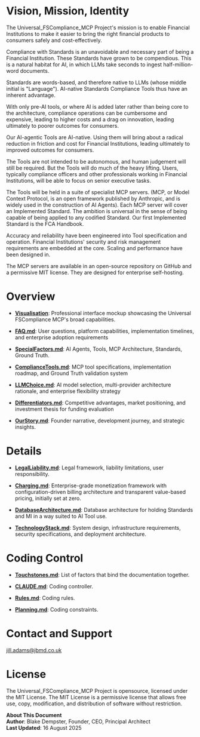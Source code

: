 # Vision, Mission, Identity

The Universal_FSCompliance_MCP Project's mission is to enable Financial Institutions to make it easier to bring the right financial products to consumers safely and cost-effectively. 

Compliance with Standards is an unavoidable and necessary part of being a Financial Institution. These Standards have grown to be compendious. This is a natural habitat for AI, in which LLMs take seconds to ingest half-million-word documents.  

Standards are words-based, and therefore native to LLMs (whose middle initial is "Language"). AI-native Standards Compliance Tools thus have an inherent advantage.

With only pre-AI tools, or where AI is added later rather than being core to the architecture, compliance operations can be cumbersome and expensive, leading to higher costs and a drag on innovation, leading ultimately to poorer outcomes for consumers. 

Our AI-agentic Tools are AI-native. Using them will bring about a radical reduction in friction and cost for Financial Institutions, leading ultimately to improved outcomes for consumers.

The Tools are not intended to be autonomous, and human judgement will still be required. But the Tools will do much of the heavy lifting. Users, typically compliance officers and other professionals working in Financial Institutions, will be able to focus on senior executive tasks. 

The Tools will be held in a suite of specialist MCP servers. (MCP, or Model Context Protocol, is an open framework published by Anthropic, and is widely used in the construction of AI Agents). Each MCP server will cover an Implemented Standard. The ambition is universal in the sense of being capable of being applied to any codified Standard. Our first Implemented Standard is the FCA Handbook.

Accuracy and reliability have been engineered into Tool specification and operation. Financial Institutions' security and risk management requirements are embedded at the core. Scaling and performance have been designed in.

The MCP servers are available in an open-source repository on GitHub and a permissive MIT license. They are designed for enterprise self-hosting. 

# Overview

- **[Visualisation](https://htmlpreview.github.io/?https://github.com/99blakeD99/Universal_FSCompliance_MCP/blob/main/index.html)**: Professional interface mockup showcasing the Universal FSCompliance MCP's broad capabilities. 

- **[FAQ.md](FAQ.md)**: User questions, platform capabilities, implementation timelines, and enterprise adoption requirements

- **[SpecialFactors.md](SpecialFactors.md)**: AI Agents, Tools, MCP Architecture, Standards, Ground Truth.
  
- **[ComplianceTools.md](ComplianceTools.md)**: MCP tool specifications, implementation roadmap, and Ground Truth validation system

- **[LLMChoice.md](LLMChoice.md)**: AI model selection, multi-provider architecture rationale, and enterprise flexibility strategy

- **[Differentiators.md](Differentiators.md)**: Competitive advantages, market positioning, and investment thesis for funding evaluation

- **[OurStory.md](OurStory.md)**: Founder narrative, development journey, and strategic insights.
 
# Details

- **[LegalLiability.md](LegalLiability.md)**: Legal framework, liability limitations, user responsibility.

- **[Charging.md](Charging.md)**: Enterprise-grade monetization framework with configuration-driven billing architecture and transparent value-based pricing, initially set at zero.

- **[DatabaseArchitecture.md](DatabaseArchitecture.md)**: Database architecture for holding Standards and MI in a way suited to AI Tool use.

- **[TechnologyStack.md](TechnologyStack.md)**: System design, infrastructure requirements, security specifications, and deployment architecture.

# Coding Control

- **[Touchstones.md](Touchstones.md)**: List of factors that bind the documentation together.
  
- **[CLAUDE.md](CLAUDE.md)**: Coding controller.
 
- **[Rules.md](Rules.md)**: Coding rules.

- **[Planning.md](Planning.md)**: Coding constraints.

# Contact and Support

jill.adams@jbmd.co.uk  

# License

The Universal_FSCompliance_MCP Project is opensource, licensed under the MIT License. The MIT License is a permissive license that allows free use, copy, modification, and distribution of software without restriction.

**About This Document**  
**Author**: Blake Dempster, Founder, CEO, Principal Architect  
**Last Updated**: 16 August 2025  
 